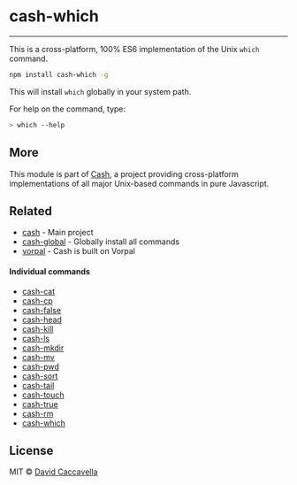 # cash-which

---


This is a cross-platform, 100% ES6 implementation of the Unix `which` command.

```bash
npm install cash-which -g
```

This will install `which` globally in your system path.

For help on the command, type:

```bash
> which --help
```

## More

This module is part of [Cash](https://github.com/dthree/cash), a project providing cross-platform implementations of all major Unix-based commands in pure Javascript.


## Related

- [cash](https://github.com/dthree/cash) - Main project
- [cash-global](https://npmjs.com/package/cash-global) - Globally install all commands
- [vorpal](https://github.com/dthree/vorpal) - Cash is built on Vorpal

#### Individual commands

- [cash-cat](https://npmjs.com/package/cash-cat)
- [cash-cp](https://npmjs.com/package/cash-cp)
- [cash-false](https://npmjs.com/package/cash-false)
- [cash-head](https://npmjs.com/package/cash-head)
- [cash-kill](https://npmjs.com/package/cash-kill)
- [cash-ls](https://npmjs.com/package/cash-ls)
- [cash-mkdir](https://npmjs.com/package/cash-mkdir)
- [cash-mv](https://npmjs.com/package/cash-mv)
- [cash-pwd](https://npmjs.com/package/cash-pwd)
- [cash-sort](https://npmjs.com/package/cash-sort)
- [cash-tail](https://npmjs.com/package/cash-tail)
- [cash-touch](https://npmjs.com/package/cash-touch)
- [cash-true](https://npmjs.com/package/cash-true)
- [cash-rm](https://npmjs.com/package/cash-rm)
- [cash-which](https://npmjs.com/package/cash-which)


## License

MIT © [David Caccavella](https://github.com/dthree)
